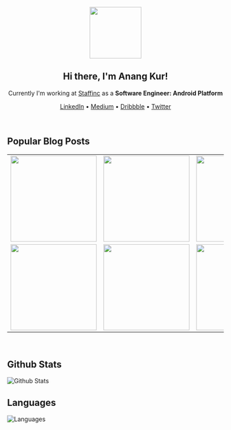 <p align="center">
    <img src="https://media.giphy.com/media/Y4bzv6DYbYzy8jDnoW/giphy.gif" width="120px"/>
</p>

<h2 align="center">Hi there, I'm Anang Kur!</h2>

<p align="center">Currently I'm working at <a href="https://www.staffinc.co">Staffinc</a> as a <b>Software Engineer: Android Platform</b></p>

<p align="center">
    <a href="https://www.linkedin.com/in/anangkur">LinkedIn</a> •
    <a href="https://medium.com/@anangk97">Medium</a> •
    <a href="https://dribbble.com/anangkur">Dribbble</a> •
    <a href="https://twitter.com/anang_kur">Twitter</a>
</p>
<br>

## Popular Blog Posts

<table>
  <tr>
    <td><img height="200" src="https://medium-story.vercel.app/api?username=@anangkur&index=0"/></td>
    <td><img height="200" src="https://medium-story.vercel.app/api?username=@anangkur&index=1"/></td>
    <td><img height="200" src="https://medium-story.vercel.app/api?username=@anangkur&index=2"/></td>
  </tr>
  <tr>
    <td><img height="200" src="https://medium-story.vercel.app/api?username=@anangkur&index=3"/></td>
    <td><img height="200" src="https://medium-story.vercel.app/api?username=@anangkur&index=4"/></td>
    <td><img height="200" src="https://medium-story.vercel.app/api?username=@anangkur&index=5"/></td>
  </tr>
 </table>
<br>

## Github Stats
![Github Stats](https://github-readme-stats.vercel.app/api?username=anangkur&count_private=true&show_icons=true&theme=solarized-dark)

## Languages
![Languages](https://github-readme-stats.vercel.app/api/top-langs/?username=anangkur&layout=compact&count_private=true&theme=solarized-dark)
<br>
